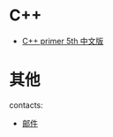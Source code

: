 # C++
* [C++ primer 5th 中文版](cpp/cpp_primer_5th/index.md)

# 其他
contacts:
* [邮件](mailto:njueebeanliu@hotmail.com)

